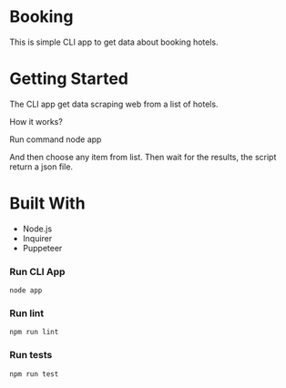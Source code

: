 <h1> Booking </h1>

This is simple CLI app to get data about booking hotels.

# Getting Started

The CLI app get data scraping web from a list of hotels.

How it works?

Run command node app

And then choose any item from list. Then wait for the results, the script return a json file.

# Built With

- Node.js
- Inquirer
- Puppeteer

### Run CLI App

`node app`

### Run lint

`npm run lint`

### Run tests

`npm run test`
